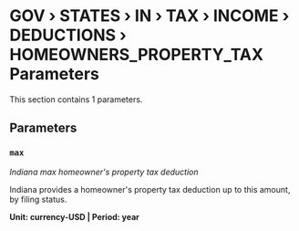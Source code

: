 # GOV › STATES › IN › TAX › INCOME › DEDUCTIONS › HOMEOWNERS_PROPERTY_TAX Parameters

This section contains 1 parameters.

## Parameters

### `max`
*Indiana max homeowner's property tax deduction*

Indiana provides a homeowner's property tax deduction up to this amount, by filing status.

**Unit: currency-USD | Period: year**


